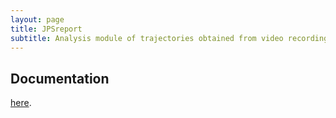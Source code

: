 ```yaml
---
layout: page
title: JPSreport 
subtitle: Analysis module of trajectories obtained from video recordings as well as from simulations. 
---
```




##  Documentation 

[here](http://jupedsim.github.io/jpsreport/).


